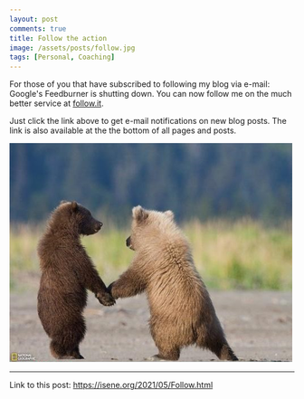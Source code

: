 ```yaml
---
layout: post
comments: true
title: Follow the action
image: /assets/posts/follow.jpg
tags: [Personal, Coaching]
---
```


For those of you that have subscribed to following my blog via e-mail:
Google's Feedburner is shutting down. You can now follow me on the
much better service at
[follow.it](https://follow.it/geir-s-everything?action=followPub).

Just click the link above to get e-mail notifications on new blog posts.
The link is also available at the the bottom of all pages and posts.
 
![](/assets/posts/follow.jpg)

---
Link to this post: <https://isene.org/2021/05/Follow.html>
